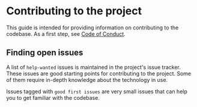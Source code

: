 # Contributing to the project

This guide is intended for providing information on contributing to the
codebase. As a first step, see [Code of Conduct](./CODE_OF_CONDUCT.md).

## Finding open issues

A list of `help-wanted` issues is maintained in the project's issue tracker.
These issues are good starting points for contributing to the project. Some of
them require in-depth knowledge about the technology in use.

Issues tagged with `good first issues` are very small issues that can help you
to get familiar with the codebase.
